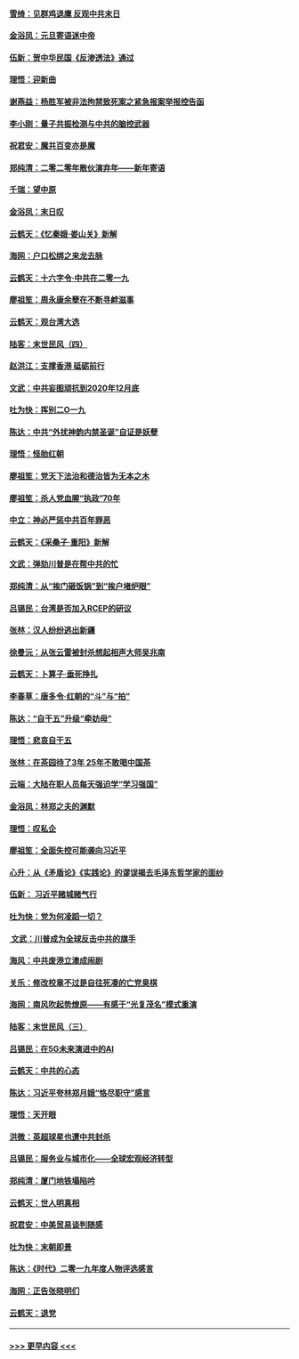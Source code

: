 #### [雪绮：见群鸡退鹰  反观中共末日](../pages/nsc993/n11762112.md?t=01030644) 
#### [金浴凤：元旦寄语迷中帝](../pages/nsc993/n11761788.md?t=01030644) 
#### [伍新：贺中华民国《反渗透法》通过](../pages/nsc993/n11761994.md?t=01030644) 
#### [理悟：迎新曲](../pages/nsc993/n11761152.md?t=01030644) 
#### [谢燕益：杨胜军被非法拘禁致死案之紧急报案举报控告函](../pages/nsc993/n11756134.md?t=01030644) 
#### [李小刚：量子共振检测与中共的脑控武器](../pages/nsc993/n11754518.md?t=01030644) 
#### [祝君安：魔共百变亦是魔](../pages/nsc993/n11754469.md?t=01030644) 
#### [郑纯清：二零二零年散伙演弃年——新年寄语](../pages/nsc993/n11754195.md?t=01030644) 
#### [千瑞：望中原](../pages/nsc993/n11754159.md?t=01030644) 
#### [金浴凤：末日叹](../pages/nsc993/n11752359.md?t=01030644) 
#### [云鹤天：《忆秦娥‧娄山关》新解](../pages/nsc993/n11752348.md?t=01030644) 
#### [海网：户口松绑之来龙去脉](../pages/nsc993/n11752328.md?t=01030644) 
#### [云鹤天：十六字令‧中共在二零一九](../pages/nsc993/n11752305.md?t=01030644) 
#### [廖祖笙：周永康余孽在不断寻衅滋事](../pages/nsc993/n11751013.md?t=01030644) 
#### [云鹤天：观台湾大选](../pages/nsc993/n11751007.md?t=01030644) 
#### [陆客：末世民风（四）](../pages/nsc993/n11749203.md?t=01030644) 
#### [赵洪江：支撑香港 砥砺前行](../pages/nsc993/n11748482.md?t=01030644) 
#### [文武：中共妄图顽抗到2020年12月底](../pages/nsc993/n11748446.md?t=01030644) 
#### [吐为快：挥别二O一九](../pages/nsc993/n11748411.md?t=01030644) 
#### [陈达：中共“外扰神韵内禁圣诞”自证是妖孽](../pages/nsc993/n11748226.md?t=01030644) 
#### [理悟：怪胎红朝](../pages/nsc993/n11748206.md?t=01030644) 
#### [廖祖笙：党天下法治和德治皆为无本之木](../pages/nsc993/n11748135.md?t=01030644) 
#### [廖祖笙：杀人党血腥“执政”70年](../pages/nsc993/n11745144.md?t=01030644) 
#### [中立：神必严惩中共百年罪恶](../pages/nsc993/n11744970.md?t=01030644) 
#### [云鹤天：《采桑子‧重阳》新解](../pages/nsc993/n11744948.md?t=01030644) 
#### [文武：弹劾川普是在帮中共的忙](../pages/nsc993/n11744758.md?t=01030644) 
#### [郑纯清：从“挨门砸饭锅”到“挨户堵炉眼”](../pages/nsc993/n11744745.md?t=01030644) 
#### [吕锡民：台湾是否加入RCEP的研议](../pages/nsc993/n11744701.md?t=01030644) 
#### [张林：汉人纷纷逃出新疆](../pages/nsc993/n11743530.md?t=01030644) 
#### [徐曼沅：从张云雷被封杀想起相声大师吴兆南](../pages/nsc993/n11741816.md?t=01030644) 
#### [云鹤天：卜算子‧垂死挣扎](../pages/nsc993/n11739956.md?t=01030644) 
#### [李春草：唐多令‧红朝的“斗”与“拍”](../pages/nsc993/n11739830.md?t=01030644) 
#### [陈达：“自干五”升级“牵妨母”](../pages/nsc993/n11739724.md?t=01030644) 
#### [理悟：悲哀自干五](../pages/nsc993/n11739547.md?t=01030644) 
#### [张林：在茶园待了3年 25年不敢喝中国茶](../pages/nsc993/n11739240.md?t=01030644) 
#### [云端：大陆在职人员每天强迫学“学习强国”](../pages/nsc993/n11738735.md?t=01030644) 
#### [金浴凤：林郑之夫的渊默](../pages/nsc993/n11737735.md?t=01030644) 
#### [理悟：叹私企](../pages/nsc993/n11737715.md?t=01030644) 
#### [廖祖笙：全面失控可能袭向习近平](../pages/nsc993/n11737704.md?t=01030644) 
#### [心升：从《矛盾论》《实践论》的谬误揭去毛泽东哲学家的面纱](../pages/nsc993/n11736962.md?t=01030644) 
#### [伍新： 习近平赌城赌气行](../pages/nsc993/n11736929.md?t=01030644) 
#### [吐为快：党为何凌蹈一切？](../pages/nsc993/n11736915.md?t=01030644) 
#### [ 文武：川普成为全球反击中共的旗手](../pages/nsc993/n11736882.md?t=01030644) 
#### [海风：中共废港立澳成闹剧](../pages/nsc993/n11735857.md?t=01030644) 
#### [关乐：修改校章不过是自往死凑的亡党臭棋](../pages/nsc993/n11735097.md?t=01030644) 
#### [海网：南风吹起势燎原——有感于“光复茂名”模式重演](../pages/nsc993/n11732308.md?t=01030644) 
#### [陆客：末世民风（三）](../pages/nsc993/n11732211.md?t=01030644) 
#### [吕锡民：在5G未来演进中的AI](../pages/nsc993/n11730010.md?t=01030644) 
#### [云鹤天：中共的心态](../pages/nsc993/n11729906.md?t=01030644) 
#### [陈达：习近平夸林郑月娥“恪尽职守”感言](../pages/nsc993/n11729881.md?t=01030644) 
#### [理悟：天开眼](../pages/nsc993/n11729699.md?t=01030644) 
#### [洪微：英超球星也遭中共封杀](../pages/nsc993/n11727243.md?t=01030644) 
#### [吕锡民：服务业与城市化——全球宏观经济转型](../pages/nsc993/n11725845.md?t=01030644) 
#### [郑纯清：厦门地铁塌陷吟](../pages/nsc993/n11725813.md?t=01030644) 
#### [云鹤天：世人明真相](../pages/nsc993/n11725621.md?t=01030644) 
#### [祝君安：中美贸易谈判随感](../pages/nsc993/n11725609.md?t=01030644) 
#### [吐为快：末朝即景](../pages/nsc993/n11723365.md?t=01030644) 
#### [陈达：《时代》二零一九年度人物评选感言](../pages/nsc993/n11723337.md?t=01030644) 
#### [海网：正告张晓明们](../pages/nsc993/n11723228.md?t=01030644) 
#### [云鹤天：退党](../pages/nsc993/n11723056.md?t=01030644) 

----
#### [ >>> 更早内容 <<< ](../indexes/nsc993-earlier.md)
